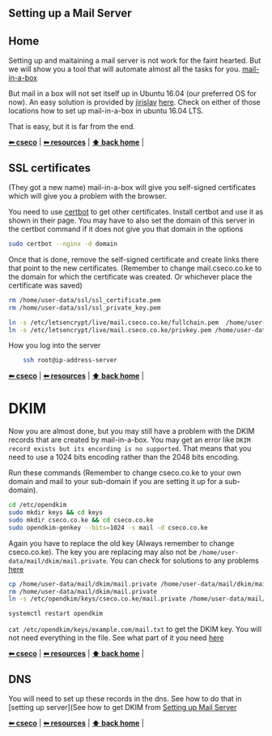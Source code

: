 ## Setting up a Mail Server

## Home

Setting up and maitaining a mail server is not work for the faint hearted. But we will show you a tool that will automate almost all the tasks for you. [mail-in-a-box](https://mailinabox.email/)

But mail in a box will not set itself up in Ubuntu 16.04 (our preferred OS for now). An easy solution is provided by [jirislav](https://github.com/mail-in-a-box/mailinabox/issues/758) [here](https://github.com/jirislav/mailinabox). Check on either of those locations how to set up mail-in-a-box in ubuntu 16.04 LTS.

That is easy, but it is far from the end.

**[⬅ cseco](#http://github.com/cseco/cseco/tree/dev)** | **[⬅ resources](#http://github.com/cseco/cseco/tree/dev/resources)** | **[⬆ back home](#home)** |

## SSL certificates
(They got a new name)
mail-in-a-box will give you self-signed certificates which will give you a problem with the browser.

You need to use [certbot](https://certbot.eff.org/lets-encrypt/ubuntuxenial-nginx) to get other certificates. Install certbot and use it as shown in their page. You may have to also set the domain of this server in the certbot command if it does not give you that domain in the options

```sh
sudo certbot --nginx -d domain
```

Once that is done, remove the self-signed certificate and create links there that point to the new certificates. (Remember to change mail.cseco.co.ke to the domain for which the certificate was created. Or whichever place the certificate was saved)

```sh
rm /home/user-data/ssl/ssl_certificate.pem
rm /home/user-data/ssl/ssl_private_key.pem

ln -s /etc/letsencrypt/live/mail.cseco.co.ke/fullchain.pem  /home/user-data/ssl/ssl_certificate.pem
ln -s /etc/letsencrypt/live/mail.cseco.co.ke/privkey.pem /home/user-data/ssl/ssl_private_key.pem
```

How you log into the server
```sh
	ssh root@ip-address-server
```

**[⬅ cseco](#http://github.com/cseco/cseco/tree/dev)** | **[⬅ resources](#http://github.com/cseco/cseco/tree/dev/resources)** | **[⬆ back home](#home)** |

# DKIM
Now you are almost done, but you may still have a problem with the DKIM records that are created by mail-in-a-box. You may get an error like `DKIM record exists but its encording is no supported`. That means that you need to use a 1024 bits encoding rather than the 2048 bits encoding.

Run these commands (Remember to change cseco.co.ke to your own domain and mail to your sub-domain if you are setting it up for a sub-domain).

```sh
cd /etc/opendkim
sudo mkdir keys && cd keys
sudo mkdir cseco.co.ke && cd cseco.co.ke
sudo opendkim-genkey --bits=1024 -s mail -d cseco.co.ke
```

Again you have to replace the old key (Always remember to change cseco.co.ke). The key you are replacing may also not be `/home/user-data/mail/dkim/mail.private`. You can check for solutions to any problems [here](https://discourse.mailinabox.email/t/dkim-signature-header-exists-but-is-not-valid/1968/5)

```sh
cp /home/user-data/mail/dkim/mail.private /home/user-data/mail/dkim/mail.private.bac
rm /home/user-data/mail/dkim/mail.private
ln -s /etc/opendkim/keys/cseco.co.ke/mail.private /home/user-data/mail/dkim/mail.private

systemctl restart opendkim
```


`cat /etc/opendkim/keys/example.com/mail.txt` to get the DKIM key. You will not need everything in the file. See what part of it you need [here](https://discourse.mailinabox.email/t/dkim-signature-header-exists-but-is-not-valid/1968/5)

**[⬅ cseco](#http://github.com/cseco/cseco/tree/dev)** | **[⬅ resources](#http://github.com/cseco/cseco/tree/dev/resources)** | **[⬆ back home](#home)** |

## DNS
You will need to set up these records in the dns. See how to do that in [setting up server](See how to get DKIM from [Setting up Mail Server](https://github.com/cseco/cseco/blob/dev/resources/SERVER.md#dns)

**[⬅ cseco](#http://github.com/cseco/cseco/tree/dev)** | **[⬅ resources](#http://github.com/cseco/cseco/tree/dev/resources)** | **[⬆ back home](#home)** |